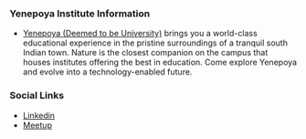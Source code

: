 ### Yenepoya Institute Information
* [Yenepoya (Deemed to be University)](https://www.yiascm.yenepoya.edu.in/) brings you a world-class educational experience in the pristine surroundings of a tranquil south Indian town. Nature is the closest companion on the campus that houses institutes offering the best in education. Come explore Yenepoya and evolve into a technology-enabled future.

### Social Links
* [Linkedin](https://www.linkedin.com/company/owasp-yenepoya/)
* [Meetup](#)


